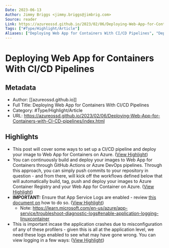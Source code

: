 ```yaml
---
Date: 2023-06-13
Author: Jimmy Briggs <jimmy.briggs@jimbrig.com>
Source: reader
Link: https://azureossd.github.io/2023/02/06/Deploying-Web-App-for-Containers-with-CI-CD-pipelines/index.html
Tags: ["#Type/Highlight/Article"]
Aliases: ["Deploying Web App for Containers With CI/CD Pipelines", "Deploying Web App for Containers With CI/CD Pipelines"]
---
```

# Deploying Web App for Containers With CI/CD Pipelines

## Metadata
- Author: [[azureossd.github.io]]
- Full Title: Deploying Web App for Containers With CI/CD Pipelines
- Category: #Type/Highlight/Article
- URL: https://azureossd.github.io/2023/02/06/Deploying-Web-App-for-Containers-with-CI-CD-pipelines/index.html

## Highlights
- This post will cover some ways to set up a CI/CD pipeline and deploy your image to Web App for Containers on Azure. ([View Highlight](https://read.readwise.io/read/01gsm5sveq61das3dvxjanfcma))
- You can continuously build and deploy your images to Web App for Containers through GitHub Actions or Azure DevOps pipelines. Through this approach, you can simply push commits to your repository in question - and from there, will kick off the workflows defined below that will automatically build, tag, push and deploy your images to Azure Container Registry and your Web App for Container on Azure. ([View Highlight](https://read.readwise.io/read/01gsm5t1aq4t9yed9dsdsfbqzj))
- **IMPORTANT:** Ensure that App Service Logs are enabled - review [this document on](https://learn.microsoft.com/en-us/azure/app-service/troubleshoot-diagnostic-logs#enable-application-logging-linuxcontainer) how to do so. ([View Highlight](https://read.readwise.io/read/01gsm5v7m0x98xra578hpre1cw))
    - Note: https://learn.microsoft.com/en-us/azure/app-service/troubleshoot-diagnostic-logs#enable-application-logging-linuxcontainer
- This is important incase the application crashes due to misconfiguration of any of these profilers - given this is all at the application level, we need these logs enabled to see what may have gone wrong. You can view logging in a few ways: ([View Highlight](https://read.readwise.io/read/01gsm5tmm51xe10tkt7fxt6xdf))
